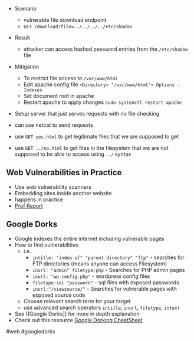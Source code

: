 - Scenario
	- vulnerable file download endpoint
	- `GET /download?file=../../../../etc/shadow`
- Result
	- attacker can access hashed password entries from the `/etc/shadow` file
- Mitigation
	- To restrict file access to `/var/www/html`
	- Edit apache config file `<Directory> "/var/www/html"> Options -Indexes`
	- Set document root in apache
	- Restart apache to apply changes `sudo systemctl restart apache`

- Setup server that just serves requests with no file checking 
- can use netcat to send requests
- use `GET yes.html` to get legitimate files that we are supposed to get
- use `GET ../no.html` to get files in the filesystem that we are not supposed to be able to access using `../` syntax

## Web Vulnerabilities in Practice
- Use web vulnerability scanners
- Embedding sites inside another website
- happens in practice
- [Prof Report](https://arxiv.org/abs/2109.06068)
## Google Dorks
- Google indexes the entire internet including vulnerable pages
- How to find vulnerabilities
	- i.e.
		- `intitle: "index of" "parent directory" "ftp"` - searches for FTP directories (means anyone can access Filesystem)
		- `inurl: "admin" filetype:php` - Searches for PHP admin pages
		- `inurl: "wp-config.php"` - wordpress config files
		- `filetype:sql "password"` - sql files with exposed passwords
		- `inurl:"/viewsource/"` - Searches for vulnerable pages with exposed source code
	- Choose relevant search term for your target
	- use advanced search operators `intitle`, `inurl`, `filetype`, `intext`
- See [[Google Dorks]] for more in depth explanation
- Check out this resource [Google Dorking CheatSheet](https://github.com/chr3st5an/Google-Dorking)

#web #googledorks